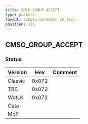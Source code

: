 ```yaml
---
title: CMSG_GROUP_ACCEPT
type: packets
layout: single_markdown_in_list
position: 115
---
```


## CMSG_GROUP_ACCEPT

### Status

Version    | Hex        | Comment
---------- | ---------- | ---------- 
Classic    | 0x072      |
TBC        | 0x072      |
WotLK      | 0x072      |
Cata       |            |
MoP        |            |